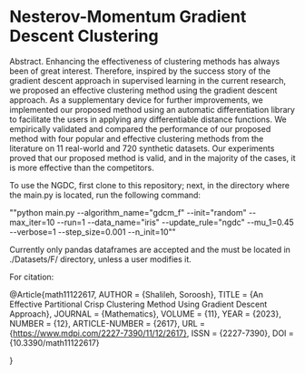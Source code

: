 # Nesterov-Momentum Gradient Descent Clustering


Abstract.
    Enhancing the effectiveness of clustering methods has always been of great interest. Therefore, inspired by the success story of the gradient descent approach in supervised learning in the current research, we proposed an effective clustering method using the gradient descent approach. As a supplementary device for further improvements, we implemented our proposed method using an automatic differentiation library to facilitate the users in applying any differentiable distance functions. We empirically validated and compared the performance of our proposed method with four popular and effective clustering methods from the literature on 11 real-world and 720 synthetic datasets. Our experiments proved that our proposed method is valid, and in the majority of the cases, it is more effective than the competitors.



To use the NGDC, first clone to this repository; next, in the directory where the main.py is located, run the following command:

""python main.py --algorithm_name="gdcm_f" --init="random" --max_iter=10  --run=1 --data_name="iris" --update_rule="ngdc" --mu_1=0.45 --verbose=1 --step_size=0.001 --n_init=10""


Currently only pandas dataframes are accepted and the must be located in ./Datasets/F/ directory, unless a user modifies it.



For citation:

@Article{math11122617,
AUTHOR = {Shalileh, Soroosh},
TITLE = {An Effective Partitional Crisp Clustering Method Using Gradient Descent Approach},
JOURNAL = {Mathematics},
VOLUME = {11},
YEAR = {2023},
NUMBER = {12},
ARTICLE-NUMBER = {2617},
URL = {https://www.mdpi.com/2227-7390/11/12/2617},
ISSN = {2227-7390},
DOI = {10.3390/math11122617}

}




